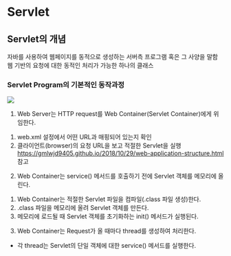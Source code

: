 # Servlet

## Servlet의 개념
자바를 사용하여 웹페이지를 동적으로 생성하는 서버측 프로그램 혹은 그 사양을 말함   
웹 기반의 요청에 대한 동적인 처리가 가능한 하나의 클래스

### Servlet Program의 기본적인 동작과정
<img src ="https://gmlwjd9405.github.io/images/web/servlet-program.png"></img>
1. Web Server는 HTTP request를 Web Container(Servlet Container)에게 위임한다.
  1) web.xml 설정에서 어떤 URL과 매핑되어 있는지 확인
  2) 클라이언트(browser)의 요청 URL을 보고 적절한 Servlet을 실행
  https://gmlwjd9405.github.io/2018/10/29/web-application-structure.html 참고

2. Web Container는 service() 메서드를 호출하기 전에 Servlet 객체를 메모리에 올린다.
  1) Web Container는 적절한 Servlet 파일을 컴파일(.class 파일 생성)한다.
  2) .class 파일을 메모리에 올려 Servlet 객체를 만든다.
  3) 메모리에 로드될 때 Servlet 객체를 초기화하는 init() 메서드가 실행된다.

3. Web Container는 Request가 올 때마다 thread를 생성하여 처리한다.
  * 각 thread는 Servlet의 단일 객체에 대한 service() 메서드를 실행한다.
